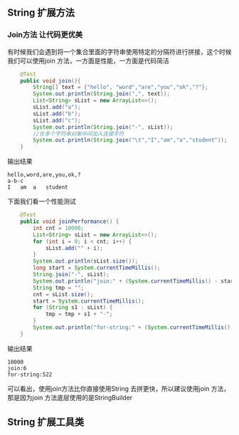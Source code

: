 ## String 扩展方法

### Join方法 让代码更优美

有时候我们会遇到将一个集合里面的字符串使用特定的分隔符进行拼接，这个时候我们可以使用join 方法，一方面是性能，一方面是代码简洁

```java
    @Test
    public void join(){
        String[] text = {"hello", "word","are","you","ok","?"};
        System.out.println(String.join(",", text));
        List<String> sList = new ArrayList<>();
        sList.add("a");
        sList.add("b");
        sList.add("c");
        System.out.println(String.join("-", sList));
        //在多个字符串对象中间加入连接字符
        System.out.println(String.join("\t","I","am","a","student"));
    }
```

输出结果

```
hello,word,are,you,ok,?
a-b-c
I	am	a	student
```

下面我们看一个性能测试

```java
    @Test
    public void joinPerformance() {
        int cnt = 10000;
        List<String> sList = new ArrayList<>();
        for (int i = 0; i < cnt; i++) {
            sList.add("" + i);
        }
        System.out.println(sList.size());
        long start = System.currentTimeMillis();
        String.join("-", sList);
        System.out.println("join:" + (System.currentTimeMillis() - start));
        String tmp = "";
        cnt = sList.size();
        start = System.currentTimeMillis();
        for (String s1 : sList) {
            tmp = tmp + s1 + "-";
        }
        System.out.println("for-string:" + (System.currentTimeMillis() - start));
    }
```

输出结果

```
10000
join:6
for-string:522
```

可以看出，使用join方法比你直接使用String 去拼更快，所以建议使用join 方法，那是因为join 方法底层使用的是StringBuilder 

## String 扩展工具类